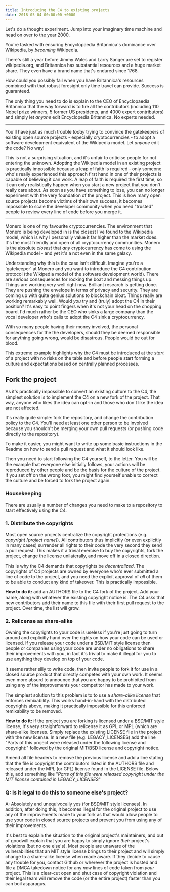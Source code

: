 ```yaml
---
title: Introducing the C4 to existing projects
date: 2018-05-04 00:00:00 +0000
---
```

Let's do a thought experiment. Jump into your imaginary time machine and head on over to the year 2000.

You're tasked with ensuring Encyclopaedia Britannica's dominance over Wikipedia, by _becoming_ Wikipedia.

There's still a year before Jimmy Wales and Larry Sanger are set to register wikipedia.org, and Britannica has substantial resources and a huge market share. They even have a brand name that's endured since 1768.

How could you possibly fail when you have Britannica's resources combined with that robust foresight only time travel can provide. Success is guaranteed.

The only thing you need to do is explain to the CEO of Encyclopaedia Britannica that the way forward is to fire all the contributors (including 110 Nobel prize winners, 5 former US presidents, and 4000 expert contributors) and simply let _anyone_ edit Encyclopedia Britannica. No experts needed.

***

You'll have just as much trouble _today_ trying to convince the gatekeepers of existing open source projects - especially cryptocurrencies - to adopt a software development equivalent of the Wikipedia model. Let _anyone_ edit the code? No way!

This is not a surprising situation, and it's unfair to criticise people for not entering the unknown. Adopting the Wikipedia model in an existing project is practically impossible because a leap of faith is required - only someone who's really experienced this approach first hand in one of their projects is capable of believing it can work. A leap of faith is required the first time, so it can only realistically happen when you start a new project that you don't really care about. As soon as you have something to lose, you can no longer experiment with the very foundation of the project. This is how many open source projects become victims of their own success, it becomes impossible to scale the developer community when you need "trusted" people to review every line of code before you merge it.

***

Monero is one of my favourite cryptocurrencies. The  environment that Monero is being developed in is the closest I've found to the Wikipedia model, which is why I personally value it far higher than the market does. It's the most friendly and open of all cryptocurrency communities. Monero is the absolute _closest_ that _any_ cryptocurrency has come to using the Wikipedia model - and yet it's a not even in the same galaxy.

Understanding why this is the case isn't difficult. Imagine you're a 'gatekeeper' at Monero and you want to introduce the C4 contribution protocol (the Wikipedia model of the software development world). There are _serious_ consequences for rocking the boat and messing things up. Things are working very well right now. Brilliant research is getting done. They are pushing the envelope in terms of privacy and security. They are coming up with quite genius solutions to blockchain bloat. Things really are working remarkably well. Would _you_ try and (truly) adopt the C4 in their position? It's easy to point fingers when it's not your head on the chopping board. I'd much rather be the CEO who sinks a large company than the vocal developer who's calls to adopt the C4 sink a cryptocurrency. 

With so many people having their money involved, the personal consequences for the the developers, should they be deemed responsible for anything going wrong, would be disastrous.  People would be out for blood.

This extreme example highlights why the C4 must be introduced at the _start_ of a project with no risks on the table and before people start forming a culture and expectations based on  centrally planned processes.

## Fork the project

As it's practically impossible to convert an existing culture to the C4, the simplest solution is to implement the C4 on a new fork of the project. That way, anyone who likes the idea can opt-in and those who don't like the idea are not affected.

It's really quite simple: fork the repository, and change the contribution policy to the C4. You'll need at least one other person to be involved because you shouldn't be merging your own pull requests (or pushing code directly to the repository).

To make it easier, you might want to write up some basic instructions in the Readme on how to send a pull request and what it should look like.

Then you need to start following the C4 yourself, to the letter. You will be the example that everyone else initially follows, your actions will be reproduced by other people and be the basis for the culture of the project. If you set off on the wrong foot, you might find yourself unable to correct the culture and be forced to fork the project again.

### Housekeeping

There are usually a number of changes you need to make to a repository to start effectively using the C4.

### 1. Distribute the copyrights

Most open source projects centralize the copyright protections (e.g. _copyright \[project name\]_). All contributors thus implicitly (or even explicitly in many cases) surrender all rights to their code the very second they send a pull request. This makes it a trivial exercise to buy the copyrights, fork the project, change the license unilaterally, and move off in a closed direction.

This is why the C4 demands that copyrights be _decentralized_. The copyrights of C4 projects are owned by everyone who's ever submitted a line of code to the project, and you need the explicit approval of _all_ of them to be able to conduct any kind of takeover. This is practically impossible.

**How to do it:** add an AUTHORS file to the C4 fork of the project. Add your name, along with whatever the existing copyright notice is. The C4 asks that new contributors add their name to this file with their first pull request to the project. Over time, the list will grow.

### 2. Relicense as share-alike

Owning the copyrights to your code is useless if you're just going to turn around and explicitly hand over the rights on how your code can be used or licensed. If you release your code under a BSD/MIT style license then people or companies using your code are under no obligations to share their improvements with you, in fact it's trivial to make it illegal for you to use anything they develop on top of your code.

It seems rather silly to write code, then invite people to fork it for use in a closed source product that directly competes with your own work. It seems even more absurd to announce that you are happy to be prohibited from using any of the improvements your competitor has made to your work.

The simplest solution to this problem is to to use a _share-alike license_ that enforces remixability. This works hand-in-hand with the distributed copyrights  above, making it practically impossible for this enforced remixability to be removed.

**How to do it:** if the project you are forking is licensed under a BSD/MIT style license, it's very straightforward to relicense it as GPL or MPL (which are share-alike licenses. Simply replace the existing LICENSE file in the project with the new license. In a new file (e.g. LEGACY_LICENSES) add the line "Parts of this project were released under the following license and copyright:" followed by the original MIT/BSD license and copyright notice.

Amend all file headers to remove the previous license and add a line stating that the file is copyright the contributors listed in the AUTHORS file and released under the MPL (or GPL) license found in the LICENSE file. Below this, add something like "_Parts of this file were released copyright <original copyright name> under the MIT license contained in LEGACY_LICENSES_"

### Q: Is it legal to do this to someone else's project?

A: Absolutely and unequivocally yes (for BSD/MIT style licenses). In addition, after doing this, it becomes illegal for the original project to use any of the improvements made to your fork as that would allow people to use your code in closed source projects and prevent you from using any of their improvements.

It's best to explain the situation to the original project's maintainers, and out of goodwill explain that you are happy to simply ignore _their_ project's violations (but no one else's). Most people are unaware of the vulnerabilities that an MIT style license brings to their project and will simply change to a share-alike license when made aware. If they decide to cause any trouble for you, contact Github or wherever the project is hosted and file a DMCA takedown notice for any _new_ lines of code taken from _your_ project. This is a clear-cut open and shut case of copyright violation and their legal team will remove the code (or the entire project) faster than you can boil asparagus.